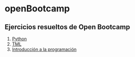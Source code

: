 # openBootcamp
## Ejercicios resueltos de Open Bootcamp

1. [Python](https://github.com/alejandrogodoyoficial/openBootcamp/tree/main/cursosDePython)
2. [TML](https://github.com/alejandrogodoyoficial/openBootcamp/tree/main/html)
3. [Introducción a la programación](https://github.com/alejandrogodoyoficial/openBootcamp/tree/main/introduccionALaProgramacion)

